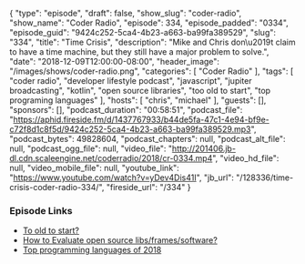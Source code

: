 {
  "type": "episode",
  "draft": false,
  "show_slug": "coder-radio",
  "show_name": "Coder Radio",
  "episode": 334,
  "episode_padded": "0334",
  "episode_guid": "9424c252-5ca4-4b23-a663-ba99fa389529",
  "slug": "334",
  "title": "Time Crisis",
  "description": "Mike and Chris don\u2019t claim to have a time machine, but they still have a major problem to solve.",
  "date": "2018-12-09T12:00:00-08:00",
  "header_image": "/images/shows/coder-radio.png",
  "categories": [
    "Coder Radio"
  ],
  "tags": [
    "coder radio",
    "developer lifestyle podcast",
    "javascript",
    "jupiter broadcasting",
    "kotlin",
    "open source libraries",
    "too old to start",
    "top programing languages"
  ],
  "hosts": [
    "chris",
    "michael"
  ],
  "guests": [],
  "sponsors": [],
  "podcast_duration": "00:58:51",
  "podcast_file": "https://aphid.fireside.fm/d/1437767933/b44de5fa-47c1-4e94-bf9e-c72f8d1c8f5d/9424c252-5ca4-4b23-a663-ba99fa389529.mp3",
  "podcast_bytes": 49828604,
  "podcast_chapters": null,
  "podcast_alt_file": null,
  "podcast_ogg_file": null,
  "video_file": "http://201406.jb-dl.cdn.scaleengine.net/coderradio/2018/cr-0334.mp4",
  "video_hd_file": null,
  "video_mobile_file": null,
  "youtube_link": "https://www.youtube.com/watch?v=yDev4Dis41I",
  "jb_url": "/128336/time-crisis-coder-radio-334/",
  "fireside_url": "/334"
}


### Episode Links

  * [To old to start?](https://pastebin.com/4x8xJrwX "To old to start?")
  * [How to Evaluate open source libs/frames/software?](https://pastebin.com/RKx2cbSJ "How to Evaluate open source libs/frames/software?")
  * [Top programming languages of 2018](https://blog.github.com/2018-11-15-state-of-the-octoverse-top-programming-languages/ "Top programming languages of 2018")


